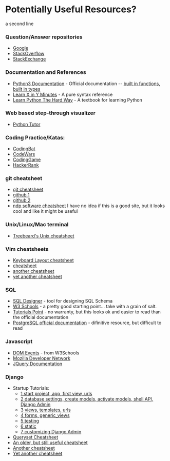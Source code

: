 # Potentially Useful Resources?
a second line

### Question/Answer repositories
- [Google](https://www.google.com/)
- [StackOverflow](http://stackoverflow.com/)
- [StackExchange](http://stackexchange.com/)


### Documentation and References
- [Python3 Documentation](https://docs.python.org/3/) - Official documentation -- [built in functions](https://docs.python.org/3/library/functions.html), [built in types](https://docs.python.org/3/library/stdtypes.html)
- [Learn X in Y Minutes](https://learnxinyminutes.com/docs/python3/) - A pure syntax reference
- [Learn Python The Hard Way](https://learnpythonthehardway.org/book/) - A textbook for learning Python


### Web based step-through visualizer
- [Python Tutor](http://pythontutor.com/)


### Coding Practice/Katas:
- [CodingBat](http://codingbat.com/python)
- [CodeWars](https://www.codewars.com/)
- [CodingGame](https://www.codingame.com/)
- [HackerRank](https://www.hackerrank.com/)


### git cheatsheet
- [git cheatsheet](https://www.git-tower.com/blog/git-cheat-sheet/)
- [github 1](https://education.github.com/git-cheat-sheet-education.pdf)
- [github 2](https://services.github.com/on-demand/downloads/github-git-cheat-sheet.pdf)
- [ndp software cheatsheet](http://ndpsoftware.com/git-cheatsheet.html) I have no idea if this is a good site, but it looks cool and like it might be useful


### Unix/Linux/Mac terminal
- [Treebeard's Unix cheatsheet](http://www.rain.org/~mkummel/unix.html)


### Vim cheatsheets
- [Keyboard Layout cheatsheet](http://www.viemu.com/vi-vim-cheat-sheet.gif)
- [cheatsheet](http://vimsheet.com/)
- [another cheatsheet](https://vim.rtorr.com/)
- [yet another cheatsheet](https://www.fprintf.net/vimCheatSheet.html)


### SQL
- [SQL Designer](https://ondras.zarovi.cz/sql/demo/) - tool for designing SQL Schema
- [W3 Schools](https://www.w3schools.com/sql/) - a pretty good starting point...  take with a grain of salt.
- [Tutorials Point](https://www.tutorialspoint.com/postgresql/) - no warranty, but this looks ok and easier to read than the official documentation
- [PostgreSQL official documentation](https://www.postgresql.org/docs/9.6/static/index.html) - difinitive resource, but difficult to read


### Javascript
- [DOM Events](https://www.w3schools.com/jsref/dom_obj_event.asp) - from W3Schools
- [Mozilla Developer Network](https://developer.mozilla.org/en-US/docs/Web/JavaScript)
- [JQuery Documentation](https://api.jquery.com/)


### Django
- Startup Tutorials: 
    - [1 start project, app, first view, urls](https://docs.djangoproject.com/en/1.9/intro/tutorial01/) 
    - [2 database settings, create models, activate models, shell API, Django Admin](https://docs.djangoproject.com/en/1.9/intro/tutorial02/) 
    - [3 views, templates, urls](https://docs.djangoproject.com/en/1.9/intro/tutorial03/) 
    - [4 forms, generic_views](https://docs.djangoproject.com/en/1.9/intro/tutorial04/)
    - [5 testing](https://docs.djangoproject.com/en/1.9/intro/tutorial05/)
    - [6 static](https://docs.djangoproject.com/en/1.9/intro/tutorial06/)
    - [7 customizing Django Admin](https://docs.djangoproject.com/en/1.9/intro/tutorial07/)
- [Queryset Cheatsheet](https://github.com/chrisdl/Django-QuerySet-Cheatsheet)
- [An older, but still useful cheatsheet](https://www.mercurytide.co.uk/media/resources/django-cheat-sheet.pdf)
- [Another cheatsheet](http://www.cheat-sheets.org/saved-copy/django_reference_sheet.pdf)
- [Yet another cheatsheet](http://steventking.com/clients/django_beginners_cheatsheet.pdf)
